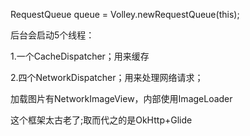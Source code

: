 RequestQueue queue = Volley.newRequestQueue(this);

后台会启动5个线程：

1.一个CacheDispatcher；用来缓存

2.四个NetworkDispatcher；用来处理网络请求；

加载图片有NetworkImageView，内部使用ImageLoader

这个框架太古老了;取而代之的是OkHttp+Glide